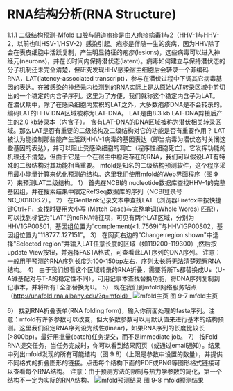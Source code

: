 # RNA结构分析(RNA Structure)

1.1.1 二级结构预测-Mfold
口腔与阴道疱疹是由人疱疹病毒1与2（HHV-1与HHV-2，以前也叫HSV-1/HSV-2）感染引起。疱疹是伴随一生的疾病，因为HHV除了会在表皮细胞中活跃复制，产生明显特征的疱疹(lesions)，这些病毒可以进入神经元(neurons)，并在长时间内保持潜伏态(latent)。病毒如何建立与保持潜伏态的分子机制还未完全清楚，但研究发现HHV感染宿主细胞后会转录一个非编码RNA，LAT(latency-associated transcript)，参与在潜伏过程中下调其它病毒基因的表达。在被感染的神经元内检测到的RNA实际上是从原始LAT转录区域中剪切出的一个稳定的内含子序列。这里为了方便，我们就称这个稳定内含子为LAT。
在潜伏期中，除了在感染细胞内累积的LAT之外，大多数疱疹DNA是不会转录的。 编码LAT的HHV DNA区域被称为LAT-DNA。 LAT是由8.3 kb LAT-DNA剪接后产生的2.0 kb转录本（内含子）。 含有LAT-DNA的DNA区域被称为潜伏相关转录区域。那么LAT是否有重要的二级结构及二级结构对它的功能是否有重要作用？
LAT被认为能控制那些能产生活跃HHV-1病毒的基因表达（即当病毒为潜伏态时关闭这些基因的表达），并可以阻止受感染细胞的凋亡（程序性细胞死亡）。它发挥功能的机理还不清楚，但由于它是一个在宿主中稳定存在的RNA，我们可以假设LAT有特殊的二级结构对其功能相当重要。
mfold是知名的二级结构预测软件，这个程序采用最小能量计算来优化预测的结构。这里我们使用mfold的Web界面程序（图 9 7）来预测LAT二级结构。
1）	首先在NCBI的 nucleotide数据库查找HHV-1的完整基因组，并在搜索结果中限定RefSeq数据库的序列（NCBI登录号NC_001806.2）。
2）	在GenBank记录文本中查找LAT（浏览器Firefox中按快捷键Ctrl+F，查找时要用大小写 (Match Case)与完整单词(Whole Words) 匹配），可以找到标记为"LAT"的ncRNA特征项，可见有两个LAT区域，分别为HHV1GP00S01，基因组位置为“complement(<1..7569)”与HHV1GP00S02，基因组位置为“118777..127151”。
3）	在网页右边的"Change region shown"中选择"Selected region"并输入LAT任意长度的区域（如119200-119300）,然后按update View按钮，并选择FASTA格式，可查看此LAT序列的DNA序列。
注意：一般用于预测的RNA序列长度为100-150bp左右，序列太长将无法清楚观察RNA结构。
4）	由于我们想看这个区域转录的RNA折叠，需要将所Ts都替换成Us（U-A碱基配对与T-A的稳定性不同），可用记事本查找替换功能，将DNA序列复制到记事本，并将所有T全部替换为U。
5）	现在我们到mfold网络服务站点（http://unafold.rna.albany.edu/?q=mfold）
![mfold主页](http://www.ligene.cn/images/book/fig9-7.png)
图 9-7 mfold主页

6）	找到RNA折叠表单(RNA folding form)，输入你前面处理的fasta序列。注意：mfold有许多参数可以改变，但大多数参数可以用默认值来进行基本的结构预测。这里我们设定RNA序列设为线性(linear)，如果RNA序列的长度比较长(>800bp)，最好用批量(batch)任务提交，而不是immediate job。
7）	按Fold RNA提交任务，当任务完成时，你可以看到结果网页（或通过email通知）。结果中列出mfold发现的所有可能结构（图 9 8）（上限是参数中设置的数量），并提供不同格式的折叠图形的链接。点击每个结构下面的PDF或PNG等图形格式链接可以查看每个RNA结构。
注意：由于预测方法的限制与热力学参数的简化，第一个结构不一定为实际的RNA结构。
![mfold预测结果](http://www.ligene.cn/images/book/fig9-8.png)
图 9-8 mfold预测结果

